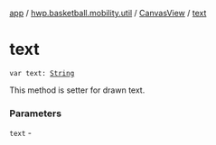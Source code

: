[app](../../index.md) / [hwp.basketball.mobility.util](../index.md) / [CanvasView](index.md) / [text](.)

# text

`var text: `[`String`](https://kotlinlang.org/api/latest/jvm/stdlib/kotlin/-string/index.html)

This method is setter for drawn text.

### Parameters

`text` - 